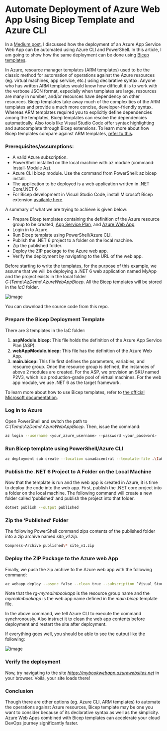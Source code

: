 # Automate Deployment of Azure Web App Using Bicep Template and Azure CLI
In a [Medium post](https://medium.com/@nejimon.raveendran/automate-deployment-of-azure-web-apps-using-azure-cli-and-powershell-adbcaa06e236), I discussed how the deployment of an Azure App Service Web App can be automated using Azure CLI and PowerShell. In this article, I am going to show how the same deployment can be done using [Bicep templates](https://docs.microsoft.com/en-us/azure/azure-resource-manager/bicep/overview?tabs=bicep).

In Azure, resource manager templates (ARM templates) used to be the classic method for automation of operations against the Azure resources (eg. virtual machines, app service, etc.) using declarative syntax. Anyone who has written ARM templates would know how difficult it is to work with the verbose JSON format, especially when templates are large, resources are many in number, and/or resources have dependency on other resources. Bicep templates take away much of the complexities of the ARM templates and provide a much more concise, developer-friendly syntax. Whereas ARM templates required you to explicitly define dependencies among the templates, Bicep templates can resolve the dependencies automatically. Also tools like Visual Studio Code offer syntax highlighting and autocomplete through Bicep extensions. To learn more about how Bicep templates compare against ARM templates, [refer to this](https://docs.microsoft.com/en-us/azure/azure-resource-manager/bicep/compare-template-syntax).

### Prerequisites/assumptions:
- A valid Azure subscription.
- PowerShell installed on the local machine with az module (command: Install-Module Az).
- Azure CLI bicep module. Use the command from PowerShell: az bicep install.
- The application to be deployed is a web application written in .NET Core/.NET 6
- For Bicep development in Visual Studio Code, install Microsoft Bicep extension [available here](https://marketplace.visualstudio.com/items?itemName=ms-azuretools.vscode-bicep).

A summary of what we are trying to achieve is given below:

- Prepare Bicep templates containing the definition of the Azure resource group to be created, [App Service Plan](https://docs.microsoft.com/en-us/azure/app-service/overview-hosting-plans), and [Azure Web App](https://docs.microsoft.com/en-us/azure/app-service/overview).
- Login in to Azure.
- Run Bicep template using PowerShell/Azure CLI.
- Publish the .NET 6 project to a folder on the local machine.
- Zip the published folder.
- Deploy the ZIP package to the Azure web app.
- Verify the deployment by navigating to the URL of the web app.

Before starting to write the templates, for the purpose of this example, we assume that we will be deploying a .NET 6 web application named MyApp and the project exists in the local folder *C:\Temp\AzDemo\AzureWebAppBicep*. All the Bicep templates will be stored in the *IaC* folder.

![image](https://user-images.githubusercontent.com/68135957/224522229-6a98c6b3-088c-4c19-b8d8-7d471293d55c.png)

You can download the source code from this repo.

### Prepare the Bicep Deployment Template
There are 3 templates in the IaC folder:
1. **aspModule.bicep:** This file holds the definition of the Azure App Service Plan (ASP).
2. **webAppModule.bicep:** This file has the definition of the Azure Web App.
3. **main.bicep:** This file first defines the parameters, variables, and resource group. Once the resource group is defined, the instances of above 2 modules are created. For the ASP, we provision an SKU named P2V3, which is a production-grade pool of virtual machines. For the web app module, we use .NET 6 as the target framework.

To learn more about how to use Bicep templates, refer to [the official Microsoft documentation](https://docs.microsoft.com/en-us/azure/azure-resource-manager/bicep/).

### Log In to Azure
Open PowerShell and switch the path to *C:\Temp\AzDemo\AzureWebAppBicep*. Then, issue the command:

```bash
az login --username <your_azure_username> --password <your_password>
```

### Run Bicep template using PowerShell/Azure CLI

```bash
az deployment sub create --location canadacentral --template-file .\IaC main.bicep --parameters loc=canadacentral
```

### Publish the .NET 6 Project to A Folder on the Local Machine

Now that the template is run and the web app is created in Azure, it is time to deploy the code into the web app. First, publish the .NET core project into a folder on the local machine. The following command will create a new folder called ‘published’ and publish the project into that folder.

```bash
dotnet publish --output published
```

### Zip the ‘Published’ Folder

The following PowerShell command zips contents of the published folder into a zip archive named *site_v1.zip*.

```bash
Compress-Archive published\* site_v1.zip
```

### Deploy the ZIP Package to the Azure web App

Finally, we push the zip archive to the Azure web app with the following command:

```bash
az webapp deploy --async false --clean true --subscription ‘Visual Studio Enterprise’ --resource-group ‘rg-myrealmbookapp’ --name myrealmbookapp --restart true --src-path site_v1.zip
```

Note that the *rg-myrealmbookapp* is the resource group name and the *myrealmbookapp* is the web app name defined in the *main.bicep* template file.

In the above command, we tell Azure CLI to execute the command synchronously. Also instruct it to clean the web app contents before deployment and restart the site after deployment.

If everything goes well, you should be able to see the output like the following:

![image](https://user-images.githubusercontent.com/68135957/224522385-d91a06ab-2e37-4b10-a9bb-24aed5634104.png)

### Verify the deployment
Now, try navigating to the site *https://mybookwebapp.azurewebsites.net* in your browser. Voilà, your site loads there!

### Conclusion
Though there are other options (eg. Azure CLI, ARM templates) to automate the operations against Azure resources, Bicep template may be one you want to consider because of its declarative syntax as well as the simplicity. Azure Web Apps combined with Bicep templates can accelerate your cloud DevOps journey significantly faster.


